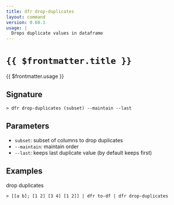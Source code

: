```yaml
---
title: dfr drop-duplicates
layout: command
version: 0.60.1
usage: |
  Drops duplicate values in dataframe
---
```


# `{{ $frontmatter.title }}`

<div style='white-space: pre-wrap;'>{{ $frontmatter.usage }}</div>

## Signature

```> dfr drop-duplicates (subset) --maintain --last```

## Parameters

 -  `subset`: subset of columns to drop duplicates
 -  `--maintain`: maintain order
 -  `--last`: keeps last duplicate value (by default keeps first)

## Examples

drop duplicates
```shell
> [[a b]; [1 2] [3 4] [1 2]] | dfr to-df | dfr drop-duplicates
```
